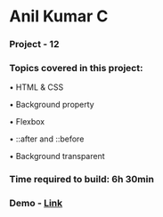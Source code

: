 # Anil Kumar C

### Project - 12

### Topics covered in this project:

•	HTML & CSS

•	Background property

•	Flexbox

•	::after and ::before

•	Background transparent

### Time required to build: 6h 30min

### Demo - [Link](https://anil-project-12.netlify.app/ )
